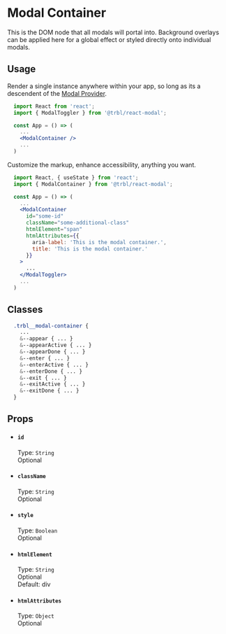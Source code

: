 # Modal Container

This is the DOM node that all modals will portal into. Background overlays can be applied here for a global effect or styled directly onto individual modals.

## Usage

Render a single instance anywhere within your app, so long as its a descendent of the [Modal Provider](../ModalProvider/README.md).

```jsx
  import React from 'react';
  import { ModalToggler } from '@trbl/react-modal';

  const App = () => (
    ...
    <ModalContainer />
    ...
  )
```

Customize the markup, enhance accessibility, anything you want.

```jsx
  import React, { useState } from 'react';
  import { ModalContainer } from '@trbl/react-modal';

  const App = () => (
    ...
    <ModalContainer
      id="some-id"
      className="some-additional-class"
      htmlElement="span"
      htmlAttributes={{
        aria-label: 'This is the modal container.',
        title: 'This is the modal container.'
      }}
    >
      ...
    </ModalToggler>
    ...
  )
```

## Classes

```scss
  .trbl__modal-container {
    ...
    &--appear { ... }
    &--appearActive { ... }
    &--appearDone { ... }
    &--enter { ... }
    &--enterActive { ... }
    &--enterDone { ... }
    &--exit { ... }
    &--exitActive { ... }
    &--exitDone { ... }
  }
```

## Props

- #### `id`
  Type: `String`\
  Optional

- #### `className`
  Type: `String`\
  Optional

- #### `style`
  Type: `Boolean`\
  Optional

- #### `htmlElement`
  Type: `String`\
  Optional\
  Default: div

- #### `htmlAttributes`
  Type: `Object`\
  Optional
